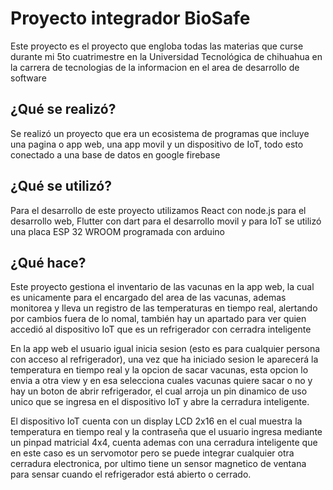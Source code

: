 <h1>Proyecto integrador BioSafe</h1>
<p>Este proyecto es el proyecto que engloba todas las materias que curse durante mi 5to cuatrimestre en la Universidad Tecnológica de chihuahua en la carrera de tecnologias de la informacion en el area de desarrollo de software</p>
<h2>¿Qué se realizó?</h2>
Se realizó un proyecto que era un ecosistema de programas que incluye una pagina o app web, una app movil y un dispositivo de IoT, todo esto conectado a una base de datos en google firebase
<h2>¿Qué se utilizó?</h2>
Para el desarrollo de este proyecto utilizamos React con node.js para el desarrollo web, Flutter con dart para el desarrollo movil y para IoT se utilizó una placa ESP 32 WROOM programada con arduino
<h2>¿Qué hace?</h2>

Este proyecto gestiona el inventario de las vacunas en la app web, la cual es unicamente para el encargado del area de las vacunas, ademas monitorea y lleva un registro de las temperaturas en tiempo real, alertando por cambios fuera de lo nomal, también hay un apartado para ver quien accedió al dispositivo IoT que es un refrigerador con cerradra inteligente

En la app web el usuario igual inicia sesion (esto es para cualquier persona con acceso al refrigerador), una vez que ha iniciado sesion le aparecerá la temperatura en tiempo real y la opcion de sacar vacunas, esta opcion lo envia a otra view y en esa selecciona cuales vacunas quiere sacar o no y hay un boton de abrir refrigerador, el cual arroja un pin dinamico de uso unico que se ingresa en el dispositivo IoT y abre la cerradura inteligente.

El dispositivo IoT cuenta con un display LCD 2x16 en el cual muestra la temperatura en tiempo real y la contraseña que el usuario ingresa mediante un pinpad matricial 4x4, cuenta ademas con una cerradura inteligente que en este caso es un servomotor pero se puede integrar cualquier otra cerradura electronica, por ultimo tiene un sensor magnetico de ventana para sensar cuando el refrigerador está abierto o cerrado.
